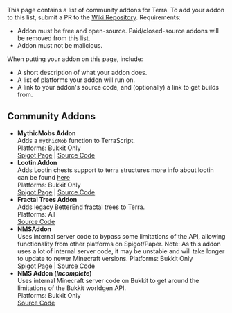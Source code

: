 This page contains a list of community addons for Terra. To add your addon to this list, submit a PR to the
[Wiki Repository](https://github.com/PolyhedralDev/TerraWiki). Requirements:
* Addon must be free and open-source. Paid/closed-source addons will be removed from this list.
* Addon must not be malicious.

When putting your addon on this page, include:
* A short description of what your addon does.
* A list of platforms your addon will run on.
* A link to your addon's source code, and (optionally) a link to get builds from.

## Community Addons
* **MythicMobs Addon**    
  Adds a `mythicMob` function to TerraScript.    
  Platforms: Bukkit Only   
  [Spigot Page](https://www.spigotmc.org/resources/89095/) |
  [Source Code](https://github.com/PolyhedralDev/TerraMythicMobsAddon/)
* **Lootin Addon**    
  Adds Lootin chests support to terra structures
  more info about lootin can be found [here](https://www.spigotmc.org/resources/90453/)    
  Platforms: Bukkit Only   
  [Spigot Page](https://www.spigotmc.org/resources/90868/) |
  [Source Code](https://github.com/sachingorkar102/Lootin/tree/lootin/Lootin-Terra-Addon)  
* **Fractal Trees Addon**   
  Adds legacy BetterEnd fractal trees to Terra.    
  Platforms: All    
  [Source Code](https://github.com/dfsek/TerraFractalTrees/)
* **NMSAddon**   
  Uses internal server code to bypass some limitations of the API, allowing functionality from other platforms on Spigot/Paper. 
  Note: As this addon uses a lot of internal server code, it may be unstable and will take longer to update to newer Minecraft versions.
  Platforms: Bukkit Only   
  [Spigot Page](https://www.spigotmc.org/resources/terra-nmsaddon.93663/) |
  [Source Code](https://github.com/Coll1234567/NMSAddon)
* **NMS Addon (*Incomplete*)**   
  Uses internal Minecraft server code on Bukkit to get around the limitations of the Bukkit worldgen API.    
  Platforms: Bukkit Only   
  [Source Code](https://github.com/dfsek/TerraNMSInjector/)
